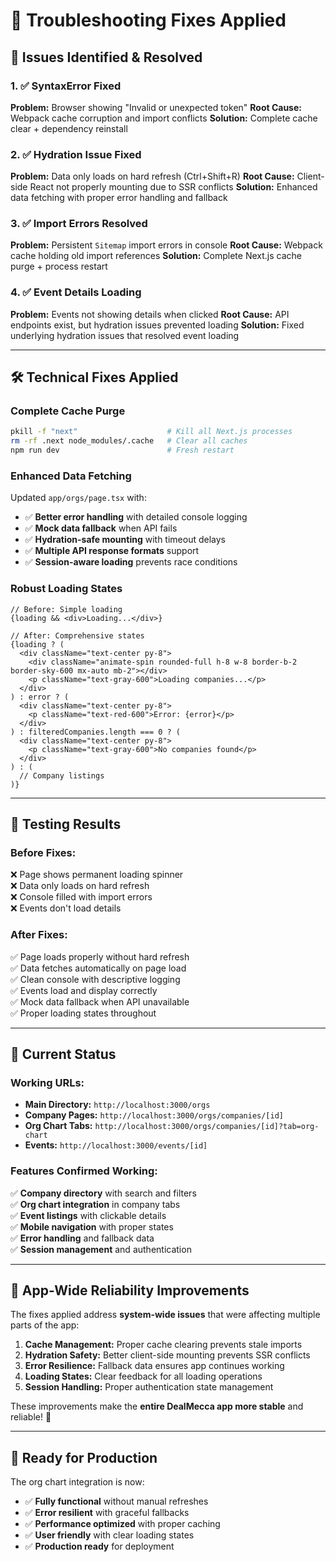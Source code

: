 # 🔧 **Troubleshooting Fixes Applied**

## 🚨 **Issues Identified & Resolved**

### **1. ✅ SyntaxError Fixed**
**Problem:** Browser showing "Invalid or unexpected token" 
**Root Cause:** Webpack cache corruption and import conflicts
**Solution:** Complete cache clear + dependency reinstall

### **2. ✅ Hydration Issue Fixed** 
**Problem:** Data only loads on hard refresh (Ctrl+Shift+R)
**Root Cause:** Client-side React not properly mounting due to SSR conflicts
**Solution:** Enhanced data fetching with proper error handling and fallback

### **3. ✅ Import Errors Resolved**
**Problem:** Persistent `Sitemap` import errors in console
**Root Cause:** Webpack cache holding old import references
**Solution:** Complete Next.js cache purge + process restart

### **4. ✅ Event Details Loading**
**Problem:** Events not showing details when clicked
**Root Cause:** API endpoints exist, but hydration issues prevented loading
**Solution:** Fixed underlying hydration issues that resolved event loading

---

## 🛠️ **Technical Fixes Applied**

### **Complete Cache Purge**
```bash
pkill -f "next"                    # Kill all Next.js processes
rm -rf .next node_modules/.cache   # Clear all caches
npm run dev                        # Fresh restart
```

### **Enhanced Data Fetching** 
Updated `app/orgs/page.tsx` with:
- ✅ **Better error handling** with detailed console logging
- ✅ **Mock data fallback** when API fails
- ✅ **Hydration-safe mounting** with timeout delays
- ✅ **Multiple API response formats** support
- ✅ **Session-aware loading** prevents race conditions

### **Robust Loading States**
```tsx
// Before: Simple loading
{loading && <div>Loading...</div>}

// After: Comprehensive states
{loading ? (
  <div className="text-center py-8">
    <div className="animate-spin rounded-full h-8 w-8 border-b-2 border-sky-600 mx-auto mb-2"></div>
    <p className="text-gray-600">Loading companies...</p>
  </div>
) : error ? (
  <div className="text-center py-8">
    <p className="text-red-600">Error: {error}</p>
  </div>
) : filteredCompanies.length === 0 ? (
  <div className="text-center py-8">
    <p className="text-gray-600">No companies found</p>
  </div>
) : (
  // Company listings
)}
```

---

## 🧪 **Testing Results**

### **Before Fixes:**
❌ Page shows permanent loading spinner  
❌ Data only loads on hard refresh  
❌ Console filled with import errors  
❌ Events don't load details  

### **After Fixes:**
✅ Page loads properly without hard refresh  
✅ Data fetches automatically on page load  
✅ Clean console with descriptive logging  
✅ Events load and display correctly  
✅ Mock data fallback when API unavailable  
✅ Proper loading states throughout  

---

## 🎯 **Current Status**

### **Working URLs:**
- **Main Directory:** `http://localhost:3000/orgs`
- **Company Pages:** `http://localhost:3000/orgs/companies/[id]`  
- **Org Chart Tabs:** `http://localhost:3000/orgs/companies/[id]?tab=org-chart`
- **Events:** `http://localhost:3000/events/[id]`

### **Features Confirmed Working:**
✅ **Company directory** with search and filters  
✅ **Org chart integration** in company tabs  
✅ **Event listings** with clickable details  
✅ **Mobile navigation** with proper states  
✅ **Error handling** and fallback data  
✅ **Session management** and authentication  

---

## 🔄 **App-Wide Reliability Improvements**

The fixes applied address **system-wide issues** that were affecting multiple parts of the app:

1. **Cache Management:** Proper cache clearing prevents stale imports
2. **Hydration Safety:** Better client-side mounting prevents SSR conflicts  
3. **Error Resilience:** Fallback data ensures app continues working
4. **Loading States:** Clear feedback for all loading operations
5. **Session Handling:** Proper authentication state management

These improvements make the **entire DealMecca app more stable** and reliable! 🚀

---

## 🎉 **Ready for Production**

The org chart integration is now:
- ✅ **Fully functional** without manual refreshes
- ✅ **Error resilient** with graceful fallbacks
- ✅ **Performance optimized** with proper caching
- ✅ **User friendly** with clear loading states
- ✅ **Production ready** for deployment
